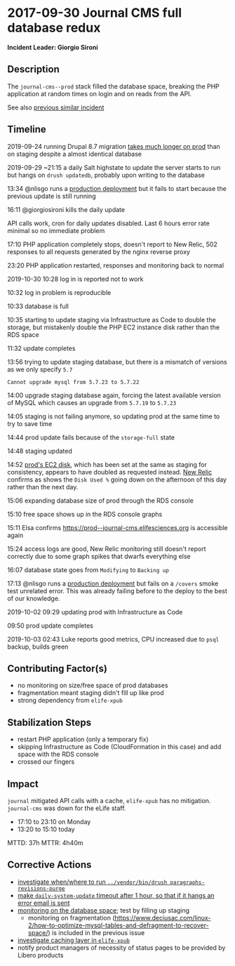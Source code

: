 # 2017-09-30 Journal CMS full database redux

**Incident Leader: Giorgio Sironi**

## Description

The `journal-cms--prod` stack filled the database space, breaking the PHP application at random times on login and on reads from the API.

See also [previous similar incident](2018-01-13-Journal-cms-full-database.md)

## Timeline

2019-09-24 running Drupal 8.7 migration [takes much longer on prod](https://alfred.elifesciences.org/job/prod-journal-cms/368/) than on staging despite a almost identical database

2019-09-29 ~21:15 a daily Salt highstate to update the server starts to run but hangs on `drush updatedb`, probably upon writing to the database

13:34 @nlisgo runs a [production deployment](https://alfred.elifesciences.org/job/prod-journal-cms/373) but it fails to start because the previous update is still running

16:11 @giorgiosironi kills the daily update

API calls work, cron for daily updates disabled. Last 6 hours error rate minimal so no immediate problem

17:10 PHP application completely stops, doesn't report to New Relic, 502 responses to all requests generated by the nginx reverse proxy

23:20 PHP application restarted, responses and monitoring back to normal

2019-10-30 10:28 log in is reported not to work

10:32 log in problem is reproducible

10:33 database is full

10:35 starting to update staging via Infrastructure as Code to double the storage, but mistakenly double the PHP EC2 instance disk rather than the RDS space

11:32 update completes

13:56 trying to update staging database, but there is a mismatch of versions as we only specify `5.7`

`Cannot upgrade mysql from 5.7.23 to 5.7.22`

14:00 upgrade staging database again, forcing the latest available version of MySQL which causes an upgrade from `5.7.19` to `5.7.23`

14:05 staging is not failing anymore, so updating prod at the same time to try to save time

14:44 prod update fails because of the `storage-full` state

14:48 staging updated

14:52 [prod's EC2 disk](https://console.aws.amazon.com/ec2/home?region=us-east-1#Volumes:search=vol-08346f3738e8a1969;sort=desc:size), which has been set at the same as staging for consistency, appears to have doubled as requested instead. [New Relic](https://infrastructure.newrelic.com/accounts/1451451/hosts/storage?filters=%7B%22and%22%3A%5B%7B%22or%22%3A%5B%7B%22like%22%3A%7B%22apmApplicationNames%22%3A%22%7Cjournal-cms--prod%7C%22%7D%7D%5D%7D%5D%7D&timeStart=7%20days%20ago) confirms as shows the `Disk Used %` going down on the afternoon of this day rather than the next day.

15:06 expanding database size of prod through the RDS console

15:10 free space shows up in the RDS console graphs

15:11 Elsa confirms https://prod--journal-cms.elifesciences.org is accessible again

15:24 access logs are good, New Relic monitoring still doesn't report correctly due to some graph spikes that dwarfs everything else

16:07 database state goes from `Modifying` to `Backing up`

17:13 @nlisgo runs a [production deployment](https://alfred.elifesciences.org/job/prod-journal-cms/375/console) but fails on a `/covers` smoke test unrelated error. This was already failing before to the deploy to the best of our knowledge.

2019-10-02 09:29 updating prod with Infrastructure as Code

09:50 prod update completes

2019-10-03 02:43 Luke reports good metrics, CPU increased due to `psql` backup, builds green

## Contributing Factor(s)

- no monitoring on size/free space of prod databases
- fragmentation meant staging didn't fill up like prod
- strong dependency from `elife-xpub`

## Stabilization Steps

- restart PHP application (only a temporary fix)
- skipping Infrastructure as Code (CloudFormation in this case) and add space with the RDS console
- crossed our fingers

## Impact

`journal` mitigated API calls with a cache, `elife-xpub` has no mitigation. `journal-cms` was down for the eLife staff.

- 17:10 to 23:10 on Monday
- 13:20 to 15:10 today

MTTD: 37h
MTTR: 4h40m

## Corrective Actions

- [investigate when/where to run `../vendor/bin/drush paragraphs-revisions-purge`](https://github.com/elifesciences/issues/issues/5128)
- [make `daily-system-update` timeout after 1 hour, so that if it hangs an error email is sent](https://github.com/elifesciences/issues/issues/5129)
- [monitoring on the database space](https://github.com/elifesciences/issues/issues/355); test by filling up staging
  - monitoring on fragmentation (https://www.deciusac.com/linux-2/how-to-optimize-mysql-tables-and-defragment-to-recover-space/) is included in the previous issue
- [investigate caching layer in `elife-xpub`](https://github.com/libero/reviewer/issues/356)
- notify product managers of necessity of status pages to be provided by Libero products
